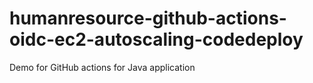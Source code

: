 # humanresource-github-actions-oidc-ec2-autoscaling-codedeploy
Demo for GitHub actions for Java application  

